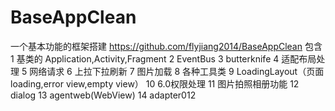 ﻿# BaseAppClean
一个基本功能的框架搭建 https://github.com/flyjiang2014/BaseAppClean
包含 1 基类的 Application,Activity,Fragment
     2 EventBus
     3 butterknife
     4 适配布局处理
     5 网络请求
     6 上拉下拉刷新
     7 图片加载
     8 各种工具类
     9 LoadingLayout（页面loading,error view,empty view）
     10 6.0权限处理
     11 图片拍照相册功能
     12 dialog
     13 agentweb(WebView)
     14 adapter012

